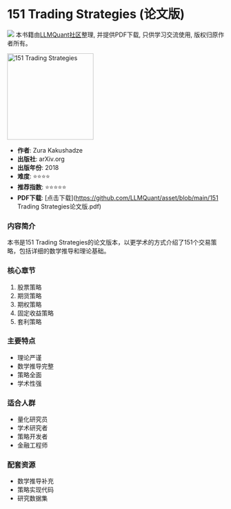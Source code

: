 # 151 Trading Strategies (论文版)

![](https://fastly.jsdelivr.net/gh/bucketio/img3@main/2024/09/04/1725464231869-e0b2f727-2a0f-4270-bf6c-31ddc350426a.gif)
本书籍由[LLMQuant社区](https://llmquant.com/)整理, 并提供PDF下载, 只供学习交流使用, 版权归原作者所有。

<img src="cover.jpg" alt="151 Trading Strategies" width="200"/>

- **作者**: Zura Kakushadze
- **出版社**: arXiv.org
- **出版年份**: 2018
- **难度**: ⭐⭐⭐⭐
- **推荐指数**: ⭐⭐⭐⭐⭐
- **PDF下载**: [点击下载](https://github.com/LLMQuant/asset/blob/main/151 Trading Strategies论文版.pdf)

### 内容简介
本书是151 Trading Strategies的论文版本，以更学术的方式介绍了151个交易策略，包括详细的数学推导和理论基础。

### 核心章节
1. 股票策略
2. 期货策略
3. 期权策略
4. 固定收益策略
5. 套利策略

### 主要特点
- 理论严谨
- 数学推导完整
- 策略全面
- 学术性强

### 适合人群
- 量化研究员
- 学术研究者
- 策略开发者
- 金融工程师

### 配套资源
- 数学推导补充
- 策略实现代码
- 研究数据集

